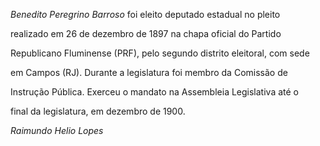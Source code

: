 

*Benedito Peregrino Barroso* foi eleito deputado estadual no pleito

realizado em 26 de dezembro de 1897 na chapa oficial do Partido

Republicano Fluminense (PRF), pelo segundo distrito eleitoral, com sede

em Campos (RJ). Durante a legislatura foi membro da Comissão de

Instrução Pública. Exerceu o mandato na Assembleia Legislativa até o

final da legislatura, em dezembro de 1900.



*Raimundo Helio Lopes*



